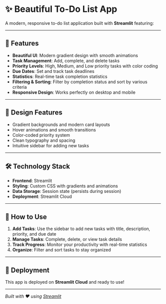 # ✨ Beautiful To-Do List App

A modern, responsive to-do list application built with **Streamlit** featuring:

---

## 🚀 Features

- **Beautiful UI**: Modern gradient design with smooth animations  
- **Task Management**: Add, complete, and delete tasks  
- **Priority Levels**: High, Medium, and Low priority tasks with color coding  
- **Due Dates**: Set and track task deadlines  
- **Statistics**: Real-time task completion statistics  
- **Filtering & Sorting**: Filter by completion status and sort by various criteria  
- **Responsive Design**: Works perfectly on desktop and mobile  

---

## 🎨 Design Features

- Gradient backgrounds and modern card layouts  
- Hover animations and smooth transitions  
- Color-coded priority system  
- Clean typography and spacing  
- Intuitive sidebar for adding new tasks  

---

## 🛠️ Technology Stack

- **Frontend**: Streamlit  
- **Styling**: Custom CSS with gradients and animations  
- **Data Storage**: Session state (persists during session)  
- **Deployment**: Streamlit Cloud  

---

## 📱 How to Use

1. **Add Tasks**: Use the sidebar to add new tasks with title, description, priority, and due date  
2. **Manage Tasks**: Complete, delete, or view task details  
3. **Track Progress**: Monitor your productivity with real-time statistics  
4. **Organize**: Filter and sort tasks to stay organized  

---

## 🚀 Deployment

This app is deployed on **Streamlit Cloud** and ready to use!

---

*Built with ❤️ using [Streamlit](https://streamlit.io/)*
